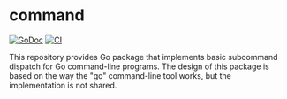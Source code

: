 # command

[![GoDoc](https://img.shields.io/static/v1?label=godoc&message=reference&color=blue)](https://pkg.go.dev/github.com/creachadair/command)
[![CI](https://github.com/creachadair/command/actions/workflows/go-presubmit.yml/badge.svg?event=push&branch=main)](https://github.com/creachadair/command/actions/workflows/go-presubmit.yml)

This repository provides Go package that implements basic subcommand dispatch
for Go command-line programs. The design of this package is based on the way
the "go" command-line tool works, but the implementation is not shared.
